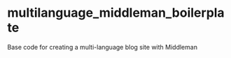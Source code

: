 multilanguage_middleman_boilerplate
===================================

Base code for creating a multi-language blog site with Middleman
